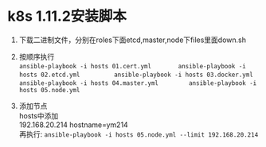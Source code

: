 
# k8s 1.11.2安装脚本 #


1. 下载二进制文件，分别在roles下面etcd,master,node下files里面down.sh         

2. 按顺序执行    
`ansible-playbook -i hosts 01.cert.yml       `
`ansible-playbook -i hosts 02.etcd.yml         `
`ansible-playbook -i hosts 03.docker.yml        `
`ansible-playbook -i hosts 04.master.yml        `
`ansible-playbook -i hosts 05.node.yml        `   
   
3. 添加节点    
hosts中添加    
192.168.20.214 hostname=ym214    
再执行:
`
ansible-playbook -i hosts 05.node.yml --limit 192.168.20.214
`


